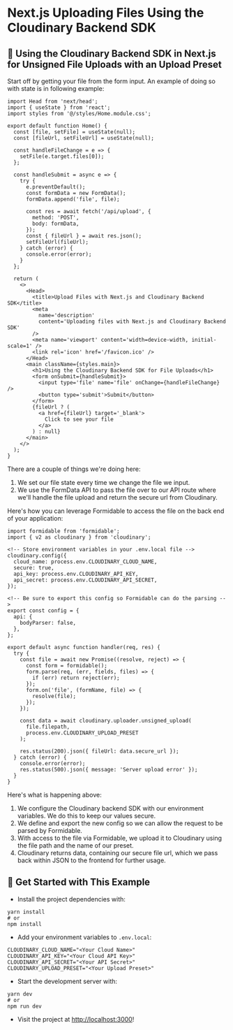 # Next.js Uploading Files Using the Cloudinary Backend SDK

<!-- View Demo: demo-link-needed -->

## 🧰 Using the Cloudinary Backend SDK in Next.js for Unsigned File Uploads with an Upload Preset

Start off by getting your file from the form input. An example of doing so with state is in following example:

```
import Head from 'next/head';
import { useState } from 'react';
import styles from '@/styles/Home.module.css';

export default function Home() {
  const [file, setFile] = useState(null);
  const [fileUrl, setFileUrl] = useState(null);

  const handleFileChange = e => {
    setFile(e.target.files[0]);
  };

  const handleSubmit = async e => {
    try {
      e.preventDefault();
      const formData = new FormData();
      formData.append('file', file);

      const res = await fetch('/api/upload', {
        method: 'POST',
        body: formData,
      });
      const { fileUrl } = await res.json();
      setFileUrl(fileUrl);
    } catch (error) {
      console.error(error);
    }
  };

  return (
    <>
      <Head>
        <title>Upload Files with Next.js and Cloudinary Backend SDK</title>
        <meta
          name='description'
          content='Uploading files with Next.js and Cloudinary Backend SDK'
        />
        <meta name='viewport' content='width=device-width, initial-scale=1' />
        <link rel='icon' href='/favicon.ico' />
      </Head>
      <main className={styles.main}>
        <h1>Using the Cloudinary Backend SDK for File Uploads</h1>
        <form onSubmit={handleSubmit}>
          <input type='file' name='file' onChange={handleFileChange} />
          <button type='submit'>Submit</button>
        </form>
        {fileUrl ? (
          <a href={fileUrl} target='_blank'>
            Click to see your file
          </a>
        ) : null}
      </main>
    </>
  );
}
```

There are a couple of things we're doing here:

1. We set our file state every time we change the file we input.
2. We use the FormData API to pass the file over to our API route where we'll handle the file upload and return the secure url from Cloudinary.

Here's how you can leverage Formidable to access the file on the back end of your application:

```
import formidable from 'formidable';
import { v2 as cloudinary } from 'cloudinary';

<!-- Store environment variables in your .env.local file -->
cloudinary.config({
  cloud_name: process.env.CLOUDINARY_CLOUD_NAME,
  secure: true,
  api_key: process.env.CLOUDINARY_API_KEY,
  api_secret: process.env.CLOUDINARY_API_SECRET,
});

<!-- Be sure to export this config so Formidable can do the parsing -->
export const config = {
  api: {
    bodyParser: false,
  },
};

export default async function handler(req, res) {
  try {
    const file = await new Promise((resolve, reject) => {
      const form = formidable();
      form.parse(req, (err, fields, files) => {
        if (err) return reject(err);
      });
      form.on('file', (formName, file) => {
        resolve(file);
      });
    });

    const data = await cloudinary.uploader.unsigned_upload(
      file.filepath,
      process.env.CLOUDINARY_UPLOAD_PRESET
    );

    res.status(200).json({ fileUrl: data.secure_url });
  } catch (error) {
    console.error(error);
    res.status(500).json({ message: 'Server upload error' });
  }
}

```

Here's what is happening above:

1. We configure the Cloudinary backend SDK with our environment variables. We do this to keep our values secure.
2. We define and export the new config so we can allow the request to be parsed by Formidable.
3. With access to the file via Formidable, we upload it to Cloudinary using the file path and the name of our preset.
4. Cloudinary returns data, containing our secure file url, which we pass back within JSON to the frontend for further usage.

## 🚀 Get Started with This Example

- Install the project dependencies with:

```
yarn install
# or
npm install
```

- Add your environment variables to `.env.local`:

```
CLOUDINARY_CLOUD_NAME="<Your Cloud Name>"
CLOUDINARY_API_KEY="<Your Cloud API Key>"
CLOUDINARY_API_SECRET="<Your API Secret>"
CLOUDINARY_UPLOAD_PRESET="<Your Upload Preset>"
```

- Start the development server with:

```
yarn dev
# or
npm run dev
```

- Visit the project at <http://localhost:3000>!
